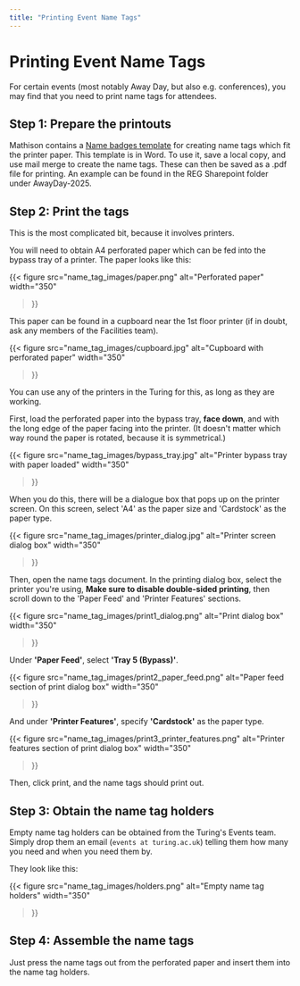 ```yaml
---
title: "Printing Event Name Tags"
---
```


# Printing Event Name Tags

For certain events (most notably Away Day, but also e.g. conferences), you may find that you need to print name tags for attendees.

## Step 1: Prepare the printouts

Mathison contains a [Name badges template](https://mathison.turing.ac.uk/page/2875) for creating name tags which fit the printer paper.
This template is in Word. To use it, save a local copy, and use mail merge to create the name tags. These can then be saved as a .pdf
file for printing. An example can be found in the REG Sharepoint folder under AwayDay-2025.

## Step 2: Print the tags

This is the most complicated bit, because it involves printers.

You will need to obtain A4 perforated paper which can be fed into the bypass tray of a printer.
The paper looks like this:

{{< figure
  src="name_tag_images/paper.png"
  alt="Perforated paper"
  width="350"
>}}

This paper can be found in a cupboard near the 1st floor printer (if in doubt, ask any members of the Facilities team).

{{< figure
  src="name_tag_images/cupboard.jpg"
  alt="Cupboard with perforated paper"
  width="350"
>}}

You can use any of the printers in the Turing for this, as long as they are working.

First, load the perforated paper into the bypass tray, **face down**, and with the long edge of the paper facing into the printer.
(It doesn't matter which way round the paper is rotated, because it is symmetrical.)

{{< figure
  src="name_tag_images/bypass_tray.jpg"
  alt="Printer bypass tray with paper loaded"
  width="350"
>}}

When you do this, there will be a dialogue box that pops up on the printer screen.
On this screen, select 'A4' as the paper size and 'Cardstock' as the paper type.

{{< figure
  src="name_tag_images/printer_dialog.jpg"
  alt="Printer screen dialog box"
  width="350"
>}}

Then, open the name tags document.
In the printing dialog box, select the printer you're using,
**Make sure to disable double-sided printing**,
then scroll down to the 'Paper Feed' and 'Printer Features' sections.

{{< figure
  src="name_tag_images/print1_dialog.png"
  alt="Print dialog box"
  width="350"
>}}

Under **'Paper Feed'**, select **'Tray 5 (Bypass)'**.

{{< figure
  src="name_tag_images/print2_paper_feed.png"
  alt="Paper feed section of print dialog box"
  width="350"
>}}

And under **'Printer Features'**, specify **'Cardstock'** as the paper type.

{{< figure
  src="name_tag_images/print3_printer_features.png"
  alt="Printer features section of print dialog box"
  width="350"
>}}

Then, click print, and the name tags should print out.

## Step 3: Obtain the name tag holders

Empty name tag holders can be obtained from the Turing's Events team.
Simply drop them an email (`events at turing.ac.uk`) telling them how many you need and when you need them by.

They look like this:

{{< figure
  src="name_tag_images/holders.png"
  alt="Empty name tag holders"
  width="350"
>}}

## Step 4: Assemble the name tags

Just press the name tags out from the perforated paper and insert them into the name tag holders.
